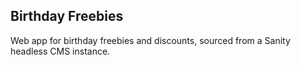 ## Birthday Freebies

Web app for birthday freebies and discounts, sourced from a Sanity headless CMS instance.
